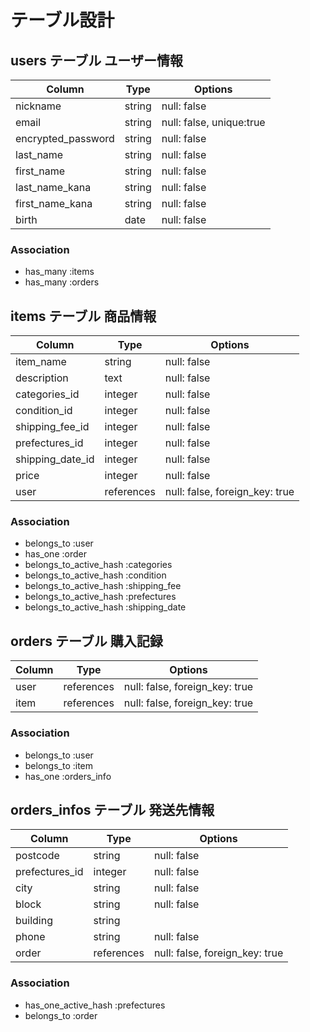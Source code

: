 # テーブル設計

## users テーブル ユーザー情報

| Column             | Type   | Options                  |
| ------------------ | ------ | ------------------------ |
| nickname           | string | null: false              |
| email              | string | null: false, unique:true |
| encrypted_password | string | null: false              |
| last_name          | string | null: false              |
| first_name         | string | null: false              |
| last_name_kana     | string | null: false              |
| first_name_kana    | string | null: false              |
| birth              | date   | null: false              |

### Association

- has_many :items
- has_many :orders

## items テーブル 商品情報

| Column          | Type       | Options                       |
| --------------- | ---------- | ----------------------------- |
| item_name       | string     | null: false                   |
| description     | text       | null: false                   |
| categories_id   | integer    | null: false                   |
| condition_id    | integer    | null: false                   |
| shipping_fee_id | integer    | null: false                   |
| prefectures_id  | integer    | null: false                   |
| shipping_date_id| integer    | null: false                   |
| price           | integer    | null: false                   |
| user            | references | null: false, foreign_key: true|

### Association

- belongs_to :user
- has_one :order
- belongs_to_active_hash :categories
- belongs_to_active_hash :condition
- belongs_to_active_hash :shipping_fee
- belongs_to_active_hash :prefectures
- belongs_to_active_hash :shipping_date

## orders テーブル 購入記録

| Column       | Type       | Options                       |
| ------------ | ---------- | ----------------------------- |
| user         | references | null: false, foreign_key: true|
| item         | references | null: false, foreign_key: true|

### Association

- belongs_to :user
- belongs_to :item
- has_one :orders_info


## orders_infos テーブル 発送先情報

| Column          | Type       | Options                       |
| --------------- | ---------- | ----------------------------- |
| postcode        | string     | null: false                   |
| prefectures_id  | integer    | null: false                   |
| city            | string     | null: false                   |
| block           | string     | null: false                   |
| building        | string     |                               |
| phone           | string     | null: false                   |
| order           | references | null: false, foreign_key: true|


### Association

 - has_one_active_hash :prefectures
 - belongs_to :order